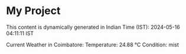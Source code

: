 # My Project

This content is dynamically generated in Indian Time (IST): 2024-05-16 04:11:11 IST


Current Weather in Coimbatore:
Temperature: 24.88 °C
Condition: mist
